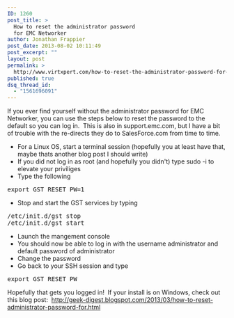 ```yaml
---
ID: 1260
post_title: >
  How to reset the administrator password
  for EMC Networker
author: Jonathan Frappier
post_date: 2013-08-02 10:11:49
post_excerpt: ""
layout: post
permalink: >
  http://www.virtxpert.com/how-to-reset-the-administrator-password-for-emc-networker/
published: true
dsq_thread_id:
  - "1561696091"
---
```

If you ever find yourself without the administrator password for EMC Networker, you can use the steps below to reset the password to the default so you can log in.  This is also in support.emc.com, but I have a bit of trouble with the re-directs they do to SalesForce.com from time to time.
<ul>
	<li>For a Linux OS, start a terminal session (hopefully you at least have that, maybe thats another blog post I should write)</li>
	<li>If you did not log in as root (and hopefully you didn't) type sudo -i to elevate your priviliges</li>
	<li>Type the following</li>
</ul>
<pre>export GST_RESET_PW=1</pre>
<ul>
	<li>Stop and start the GST services by typing</li>
</ul>
<pre>/etc/init.d/gst stop
/etc/init.d/gst start</pre>
<ul>
	<li>Launch the mangement console</li>
	<li>You should now be able to log in with the username administrator and default password of administrator</li>
	<li>Change the password</li>
	<li>Go back to your SSH session and type</li>
</ul>
<pre>export GST_RESET_PW</pre>
Hopefully that gets you logged in!  If your install is on Windows, check out this blog post:  <a href="http://geek-digest.blogspot.com/2013/03/how-to-reset-administrator-password-for.html">http://geek-digest.blogspot.com/2013/03/how-to-reset-administrator-password-for.html</a>